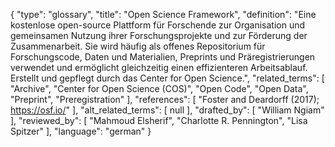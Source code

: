 {
    "type": "glossary",
    "title": "Open Science Framework",
    "definition": "Eine kostenlose open-source Plattform für Forschende zur Organisation und gemeinsamen Nutzung ihrer Forschungsprojekte und zur Förderung der Zusammenarbeit. Sie wird häufig als offenes Repositorium für Forschungscode, Daten und Materialien, Preprints und Präregistrierungen verwendet und ermöglicht gleichzeitig einen effizienteren Arbeitsablauf. Erstellt und gepflegt durch das Center for Open Science.",
    "related_terms": [
        "Archive",
        "Center for Open Science (COS)",
        "Open Code",
        "Open Data",
        "Preprint",
        "Preregistration"
    ],
    "references": [
        "Foster and Deardorff (2017); https://osf.io/"
    ],
    "alt_related_terms": [
        null
    ],
    "drafted_by": [
        "William Ngiam"
    ],
    "reviewed_by": [
        "Mahmoud Elsherif",
        "Charlotte R. Pennington",
        "Lisa Spitzer"
    ],
    "language": "german"
}
